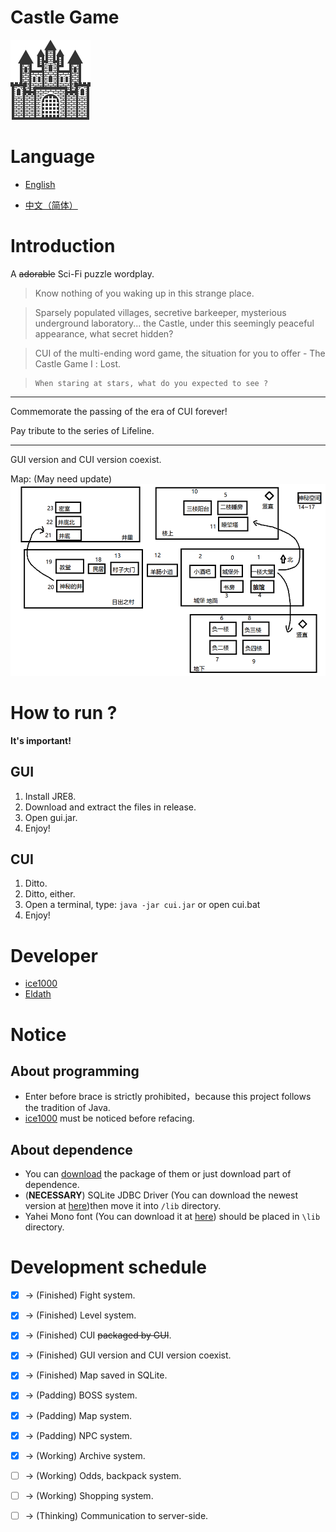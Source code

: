 # Castle Game
![icon](/res/drawable/ic_launcher.png)

# Language

- [English](/README.md)

- [中文（简体）](/README/zh_CN.md)

# Introduction

A ~~adorable~~ Sci-Fi puzzle wordplay.

> Know nothing of you waking up in this strange place.

> Sparsely populated villages, secretive barkeeper, mysterious underground laboratory... the Castle, under this seemingly peaceful appearance, what secret hidden?

> CUI of the multi-ending word game, the situation for you to offer - The Castle Game Ⅰ : Lost.

>     When staring at stars, what do you expected to see ?

----------

Commemorate the passing of the era of CUI forever!

Pay tribute to the series of Lifeline.

----------

GUI version and CUI version coexist.<br/>

Map: (May need update)<br/>
![map](/res/drawable/map.png)

# How to run ?
 **It's important!**

## GUI

1. Install JRE8.
1. Download and extract the files in release.
1. Open gui.jar.
1. Enjoy!

## CUI

1. Ditto.
1. Ditto, either.
1. Open a terminal, type:  ```java -jar cui.jar``` or open cui.bat
1. Enjoy!

# Developer
+ [ice1000](https://github.com/ice1000)
+ [Eldath](https://github.com/lizhaohan001)

# Notice

## About programming
+ Enter before brace is strictly prohibited，because this project follows the tradition of Java.
+ [ice1000](https://github.com/ice1000) must be noticed before refacing.

## About dependence
+ You can [download](http://pan.baidu.com/s/1dEXQYOx) the package of them or just download part of dependence.
+ (**NECESSARY**) SQLite JDBC Driver (You can download the newest version at [here](https://bitbucket.org/xerial/sqlite-jdbc/downloads))then move it into ```/lib``` directory.
+ Yahei Mono font (You can download it at [here](http://pan.baidu.com/s/1o8Ov1VW)) should be placed in ```\lib``` directory.

# Development schedule

+ [X] -> (Finished) Fight system.<br/>
+ [X] -> (Finished) Level system.<br/>
+ [X] -> (Finished) CUI ~~packaged by GUI~~.<br/>
+ [X] -> (Finished) GUI version and CUI version coexist.<br/>
+ [X] -> (Finished) Map saved in SQLite.<br/>
+ [X] -> (Padding)  BOSS system.<br/>
+ [X] -> (Padding)  Map system.<br/>
+ [X] -> (Padding)  NPC system.<br/>
+ [X] -> (Working) Archive system.<br/>
+ [ ] -> (Working)  Odds, backpack system.<br/>
+ [ ] -> (Working)  Shopping system.<br/>
+ [ ] -> (Thinking) Communication to server-side.<br/>

